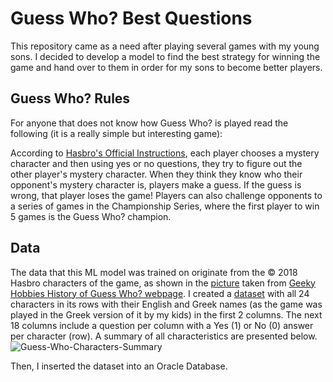# Guess Who? Best Questions

This repository came as a need after playing several games with my young sons. I decided to develop a model to find the best strategy for winning the game and hand over to them in order for my sons to become better players.

## Guess Who? Rules
For anyone that does not know how Guess Who? is played read the following (it is a really simple but interesting game):

According to [Hasbro's Official Instructions](https://instructions.hasbro.com/en-nz/instruction/Guess-Who--Classic-Game), each player chooses a mystery character and then using yes or no questions, they try to figure out the other player's mystery character. When they think they know who their opponent's mystery character is, players make a guess. If the guess is wrong, that player loses the game! Players can also challenge opponents to a series of games in the Championship Series, where the first player to win 5 games is the Guess Who? champion.

## Data
The data that this ML model was trained on originate from the &copy; 2018 Hasbro characters of the game, as shown in the [picture](Guess-Who-2018-Characters-728x410.jpg) taken from [Geeky Hobbies History of Guess Who? webpage](https://www.geekyhobbies.com/history-of-guess-who/). I created a [dataset](Guess-Who-Characters-Questions.csv) with all 24 characters in its rows with their English and Greek names (as the game was played in the Greek version of it by my kids) in the first 2 columns. The next 18 columns include a question per column with a Yes (1) or No (0) answer per character (row). A summary of all characteristics are presented below.
![Guess-Who-Characters-Summary](https://github.com/Lefteris-Souflas/Guess-Who-Best-Questions/assets/143879796/60a710dc-1e58-46d1-9ac5-aff3df44bd78)


Then, I inserted the dataset into an Oracle Database.
